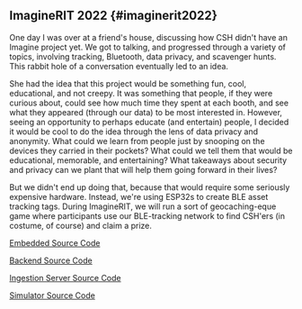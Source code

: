 ## ImagineRIT 2022 {#imaginerit2022}

One day I was over at a friend\'s house, discussing how CSH didn\'t have
an Imagine project yet. We got to talking, and progressed through a
variety of topics, involving tracking, Bluetooth, data privacy, and
scavenger hunts. This rabbit hole of a conversation eventually led to an
idea.

She had the idea that this project would be something fun, cool,
educational, and not creepy. It was something that people, if they were
curious about, could see how much time they spent at each booth, and see
what they appeared (through our data) to be most interested in. However,
seeing an opportunity to perhaps educate (and entertain) people, I
decided it would be cool to do the idea through the lens of data privacy
and anonymity. What could we learn from people just by snooping on the
devices they carried in their pockets? What could we tell them that
would be educational, memorable, and entertaining? What takeaways about
security and privacy can we plant that will help them going forward in
their lives?

But we didn\'t end up doing that, because that would require some
seriously expensive hardware. Instead, we\'re using ESP32s to create BLE
asset tracking tags. During ImagineRIT, we will run a sort of
geocaching-eque game where participants use our BLE-tracking network to
find CSH\'ers (in costume, of course) and claim a prize.

[Embedded Source
Code](https://github.com/ComputerScienceHouse/Imagine2022-Embedded)

[Backend Source
Code](https://github.com/ComputerScienceHouse/Imagine2022-Backend)

[Ingestion Server Source
Code](https://github.com/josephbgerber/ingestion)

[Simulator Source
Code](https://github.com/wilsonmcdade/imaginerit22-testdata)
